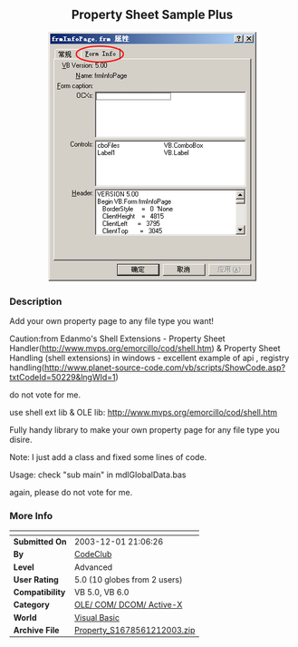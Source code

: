 ﻿<div align="center">

## Property Sheet Sample Plus

<img src="PIC2003121219426090.gif">
</div>

### Description

Add your own property page to any file type you want!

Caution:from Edanmo's Shell Extensions - Property Sheet Handler(http://www.mvps.org/emorcillo/cod/shell.htm) & Property Sheet Handling (shell extensions) in windows - excellent example of api , registry handling(http://www.planet-source-code.com/vb/scripts/ShowCode.asp?txtCodeId=50229&lngWId=1)

do not vote for me.

use shell ext lib & OLE lib: http://www.mvps.org/emorcillo/cod/shell.htm

Fully handy library to make your own property page for any file type you disire.

Note: I just add a class and fixed some lines of code.

Usage: check "sub main" in mdlGlobalData.bas

again, please do not vote for me.
 
### More Info
 


<span>             |<span>
---                |---
**Submitted On**   |2003-12-01 21:06:26
**By**             |[CodeClub](https://github.com/Planet-Source-Code/PSCIndex/blob/master/ByAuthor/codeclub.md)
**Level**          |Advanced
**User Rating**    |5.0 (10 globes from 2 users)
**Compatibility**  |VB 5\.0, VB 6\.0
**Category**       |[OLE/ COM/ DCOM/ Active\-X](https://github.com/Planet-Source-Code/PSCIndex/blob/master/ByCategory/ole-com-dcom-active-x__1-29.md)
**World**          |[Visual Basic](https://github.com/Planet-Source-Code/PSCIndex/blob/master/ByWorld/visual-basic.md)
**Archive File**   |[Property\_S1678561212003\.zip](https://github.com/Planet-Source-Code/codeclub-property-sheet-sample-plus__1-50237/archive/master.zip)








